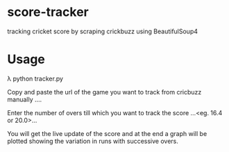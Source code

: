 # score-tracker
tracking cricket score by scraping crickbuzz using BeautifulSoup4

# Usage

λ python tracker.py

Copy and paste the url of the game you want to track from cricbuzz manually ....

Enter the number of overs till which you want to track the score ...<eg. 16.4 or 20.0>...

You will get the live update of the score and at the end a graph will be plotted showing the variation in runs with successive overs.
